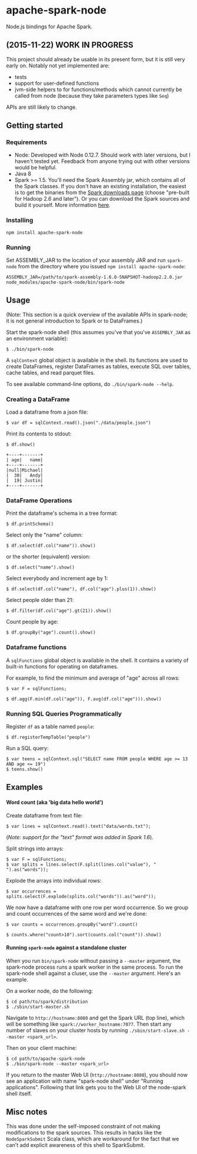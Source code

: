 apache-spark-node
=================

Node.js bindings for Apache Spark.



(2015-11-22) WORK IN PROGRESS
----------------------------

This project should already be usable in its present form, but it is still
very early on. Notably not yet implemented are:

- tests
- support for user-defined functions
- jvm-side helpers to for functions/methods which cannot currently be called
  from node (because they take parameters types like `Seq`)

APIs are still likely to change.


Getting started
---------------

### Requirements

- Node: Developed with Node 0.12.7. Should work with later versions, but I haven't
  tested yet. Feedback from anyone trying out with other versions would be helpful.
- Java 8
- Spark >= 1.5. You'll need the Spark Assembly jar, which
  contains all of the Spark classes. If you don't have an existing
  installation, the easiest is to get the binaries from the
  [Spark downloads page](http://spark.apache.org/downloads.html) (choose
  "pre-built for Hadoop 2.6 and later"). Or you can download the Spark sources
  and build it yourself. More information
  [here](http://spark.apache.org/docs/latest/building-spark.html).


### Installing

`npm install apache-spark-node`

### Running

Set ASSEMBLY_JAR to the location of your assembly JAR and run `spark-node` from the directory where you issued `npm install apache-spark-node`:
```shell
ASSEMBLY_JAR=/path/to/spark-assembly-1.6.0-SNAPSHOT-hadoop2.2.0.jar node_modules/apache-spark-node/bin/spark-node
```

Usage
-----

(Note: This section is a quick overview of the available APIs in spark-node;
it is not general introduction to Spark or to DataFrames.)

Start the spark-node shell (this assumes you've that you've `ASSEMBLY_JAR` as
an environment variable):

    $ ./bin/spark-node

A `sqlContext` global object is available in the shell. Its functions are used to create
DataFrames, register DataFrames as tables, execute SQL over tables, cache
tables, and read parquet files.

To see available command-line options, do `./bin/spark-node --help`.


### Creating a DataFrame

Load a dataframe from a json file:

    $ var df = sqlContext.read().json("./data/people.json")

Print its contents to stdout:

    $ df.show()

```
+----+-------+
| age|   name|
+----+-------+
|null|Michael|
|  30|   Andy|
|  19| Justin|
+----+-------+
```

### DataFrame Operations

Print the dataframe's schema in a tree format:

    $ df.printSchema()

Select only the "name" column:

    $ df.select(df.col("name")).show()

or the shorter (equivalent) version:

    $ df.select("name").show()

Select everybody and increment age by 1:

    $ df.select(df.col("name"), df.col("age").plus(1)).show()

Select people older than 21:

    $ df.filter(df.col("age").gt(21)).show()

Count people by age:

    $ df.groupBy("age").count().show()


### Dataframe functions

A `sqlFunctions` global object is available in the shell. It contains a
variety of built-in functions for operating on dataframes.

For example, to find the minimum and average of "age" across all rows:

    $ var F = sqlFunctions;

    $ df.agg(F.min(df.col("age")), F.avg(df.col("age"))).show()


### Running SQL Queries Programmatically

Register `df` as a table named `people`:

    $ df.registerTempTable("people")

Run a SQL query:

    $ var teens = sqlContext.sql("SELECT name FROM people WHERE age >= 13 AND age <= 19")
    $ teens.show()


Examples
--------

#### Word count (aka 'big data hello world')

Create dataframe from text file:

    $ var lines = sqlContext.read().text("data/words.txt");

(_Note: support for the "text" format was added in Spark 1.6_).


Split strings into arrays:

    $ var F = sqlFunctions;
    $ var splits = lines.select(F.split(lines.col("value"), " ").as("words"));

Explode the arrays into individual rows:

    $ var occurrences = splits.select(F.explode(splits.col("words")).as("word"));

We now have a dataframe with one row per word occurrence. So we group
and count occurrences of the same word and we're done:

    $ var counts = occurrences.groupBy("word").count()

    $ counts.where("count>10").sort(counts.col("count")).show()



#### Running `spark-node` against a standalone cluster

When you run `bin/spark-node` without passing a `--master` argument, the
spark-node process runs a spark worker in the same process. To run the
spark-node shell against a cluser, use the `--master` argument. Here's an
example.

On a worker node, do the following:

    $ cd path/to/spark/distribution
    $ ./sbin/start-master.sh

Navigate to `http://hostname:8080` and get the Spark URL (top line), which
will be something like `spark://worker_hostname:7077`. Then start any number of
slaves on your cluster hosts by running `./sbin/start-slave.sh --master <spark_url>`.


Then on your client machine:

    $ cd path/to/apache-spark-node
    $ ./bin/spark-node --master <spark_url>


If you return to the master Web UI (`http://hostname:8080`), you should now
see an application with name "spark-node shell" under "Running
applications". Following that link gets you to the Web UI of the node-spark
shell itself.



Misc notes
----------

This was done under the self-imposed constraint of not making modifications to
the spark sources. This results in hacks like the `NodeSparkSubmit` Scala
class, which are workaround for the fact that we can't add explicit awareness
of this shell to SparkSubmit.



